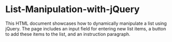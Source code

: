 # List-Manipulation-with-jQuery
This HTML document showcases how to dynamically manipulate a list using jQuery. The page includes an input field for entering new list items, a button to add these items to the list, and an instruction paragraph.
